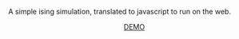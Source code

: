 A simple ising simulation, translated to javascript to run on the web.

<center><a href="http://mattbierbaum.github.io/ising.js">DEMO</a></center>
